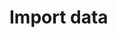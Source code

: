 # Import data

<!-- See [Import data](https://docs.microsoft.com/en-us/dynamics365/customer-engagement/developer/import-data) -->